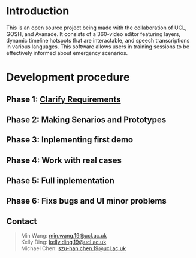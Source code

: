 # Introduction
This is an open source project being made with the collaboration of UCL, GOSH, and Avanade. It consists of a 360-video editor featuring layers, dynamic timeline hotspots that are interactable, and speech transcriptions in various languages. This software allows users in training sessions to be effectively informed about emergency scenarios.

# Development procedure

## Phase 1: [Clarify Requirements](./phase1/phase1.html)
## Phase 2: Making Senarios and Prototypes
## Phase 3: Inplementing first demo
## Phase 4: Work with real cases
## Phase 5: Full inplementation
## Phase 6: Fixs bugs and UI minor problems




## Contact
> Min Wang: min.wang.19@ucl.ac.uk  
> Kelly Ding: kelly.ding.19@ucl.ac.uk  
> Michael Chen: szu-han.chen.19@ucl.ac.uk  
